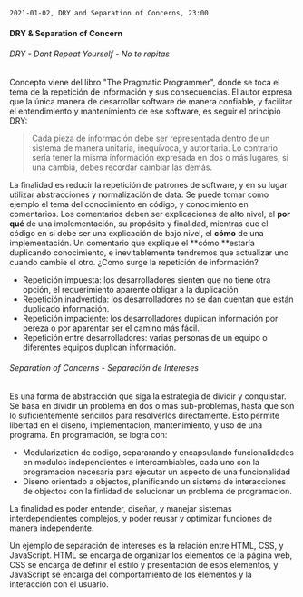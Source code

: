 `2021-01-02, DRY and Separation of Concerns, 23:00`

#### DRY & Separation of Concern <br>

###### DRY - Dont Repeat Yourself - No te repitas <br>

Concepto viene del libro "The Pragmatic Programmer", donde se toca el tema de la repetición de información y sus consecuencias. El autor expresa que la única manera de desarrollar software de manera confiable, y facilitar el entendimiento y mantenimiento de ese software, es seguir el principio DRY: <br>

> Cada pieza de información debe ser representada dentro de un sistema de manera unitaria, inequívoca, y autoritaria. Lo contrario sería tener la misma información expresada en dos o más lugares, si una cambia, debes recordar cambiar las demás.

La finalidad es reducir la repetición de patrones de software, y en su lugar utilizar abstracciones y normalización de data.
Se puede tomar como ejemplo el tema del conocimiento en código, y conocimiento en comentarios. Los comentarios deben ser explicaciones de alto nivel, el **por qué** de una implementación, su propósito y finalidad, mientras que el código en si debe ser una explicación de bajo nivel, el **cómo** de una implementación. Un comentario que explique el **cómo **estaría duplicando conocimiento, e inevitablemente tendremos que actualizar uno cuando cambie el otro.
¿Como surge la repetición de información?

- Repetición impuesta: los desarrolladores sienten que no tiene otra opción, el requerimiento aparente obligar a la duplicación
- Repetición inadvertida: los desarrolladores no se dan cuentan que están duplicado información.
- Repetición impaciente: los desarrolladores duplican información por pereza o por aparentar ser el camino más fácil.
- Repetición entre desarrolladores: varias personas de un equipo o diferentes equipos duplican información.

###### Separation of Concerns - Separación de Intereses <br>

Es una forma de abstracción que siga la estrategia de dividir y conquistar. Se basa en dividir un problema en dos o mas sub-problemas, hasta que son lo suficientemente sencillos para resolverlos directamente. Esto permite libertad en el diseno, implementacion, mantenimiento, y uso de una programa.
En programación, se logra con:

- Modularization de codigo, separarando y encapsulando funcionalidades en modulos independientes e intercambiables, cada uno con la programacion necesaria para ejecutar un aspecto de una funcionalidad
- Diseno orientado a objectos, planificando un sistema de interacciones de objectos con la finlidad de solucionar un problema de programacion.

La finalidad es poder entender, diseñar, y manejar sistemas interdependientes complejos, y poder reusar y optimizar funciones de manera independente.

Un ejemplo de separación de intereses es la relación entre HTML, CSS, y JavaScript. HTML se encarga de organizar los elementos de la página web, CSS se encarga de definir el estilo y presentación de esos elementos, y JavaScript se encarga del comportamiento de los elementos y la interacción con el usuario.
